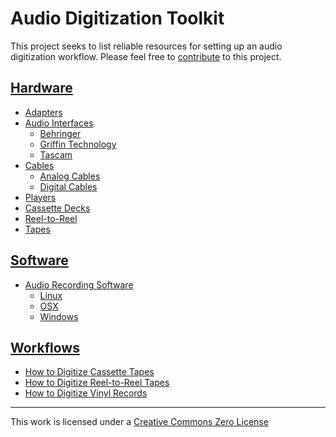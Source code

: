 # Audio Digitization Toolkit

This project seeks to list reliable resources for setting up an audio digitization workflow. Please feel free to [contribute](CONTRIBUTE.md) to this project.

## [Hardware](hardware.md)
- [Adapters](hardware.md#adapters)
- [Audio Interfaces](hardware.md#audio-interfaces)
  - [Behringer](hardware.md#behringer)
  - [Griffin Technology](hardware.md#griffin-technology)
  - [Tascam](hardware.md#tascam)
- [Cables](hardware.md#cables)
  - [Analog Cables](hardware.md#analog-cables)
  - [Digital Cables](hardware.md#digital-cables)
- [Players](hardware.md#players)
 - [Cassette Decks](hardware.md#cassette-decks)
 - [Reel-to-Reel](hardward.md#reel-to-reel)
- [Tapes](hardware.md#tapes)

## [Software](software.md)
- [Audio Recording Software](software.md#audio-recording-software)
  - [Linux](software.md#linux)
  - [OSX](software.md#osx)
  - [Windows](software.md#windows)

## [Workflows](workflows.md)
- [How to Digitize Cassette Tapes](workflows/digitize-cassette-tapes.md)
- [How to Digitize Reel-to-Reel Tapes](workflows/digitize-reel-to-reel.md)
- [How to Digitize Vinyl Records](digitize-vinyl-records.md)



---
This work is licensed under a [Creative Commons Zero License](https://creativecommons.org/publicdomain/zero/1.0/)

